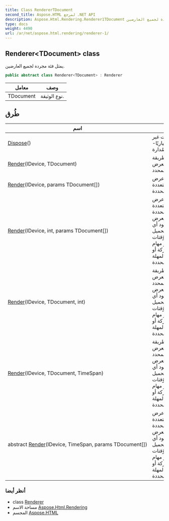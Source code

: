 ```yaml
---
title: Class RendererTDocument
second_title: Aspose.HTML لمرجع .NET API
description: Aspose.Html.Rendering.Renderer1TDocument فصل. يمثل فئة مجردة لجميع العارضين.
type: docs
weight: 4490
url: /ar/net/aspose.html.rendering/renderer-1/
---
```

## Renderer&lt;TDocument&gt; class

يمثل فئة مجردة لجميع العارضين.

```csharp
public abstract class Renderer<TDocument> : Renderer
```

| معامل | وصف |
| --- | --- |
| TDocument | نوع الوثيقة. |

## طُرق

| اسم | وصف |
| --- | --- |
| [Dispose](../../aspose.html.rendering/renderer/dispose/)() | الإصدارات غير المُدارة و- اختياريًا- الموارد المُدارة. |
| [Render](../../aspose.html.rendering/renderer-1/render/#render_2)(IDevice, TDocument) | يحدد طريقة العرض!:TDocument في المحدد[`IDevice`](../idevice/) . |
| [Render](../../aspose.html.rendering/renderer-1/render/#render_5)(IDevice, params TDocument[]) | يحدد طريقة عرض متعددة!:TDocument ق محددة[`IDevice`](../idevice/) . |
| [Render](../../aspose.html.rendering/renderer-1/render/#render)(IDevice, int, params TDocument[]) | يحدد طريقة عرض متعددة!:TDocument ق محددة[`IDevice`](../idevice/) . سيتم تنفيذ العرض بمجرد عدم وجود أي عمليات شبكة لتحميل الموارد أو المؤقتات النشطة أو مهام الرسوم المتحركة أو انقضاء المهلة المحددة. |
| [Render](../../aspose.html.rendering/renderer-1/render/#render_3)(IDevice, TDocument, int) | يحدد طريقة العرض!:TDocument في المحدد[`IDevice`](../idevice/) . سيتم تنفيذ العرض بمجرد عدم وجود أي عمليات شبكة لتحميل الموارد أو المؤقتات النشطة أو مهام الرسوم المتحركة أو انقضاء المهلة المحددة. |
| [Render](../../aspose.html.rendering/renderer-1/render/#render_4)(IDevice, TDocument, TimeSpan) | يحدد طريقة العرض!:TDocument في المحدد[`IDevice`](../idevice/) . سيتم تنفيذ العرض بمجرد عدم وجود أي عمليات شبكة لتحميل الموارد أو المؤقتات النشطة أو مهام الرسوم المتحركة أو انقضاء المهلة المحددة. |
| abstract [Render](../../aspose.html.rendering/renderer-1/render/#render_1)(IDevice, TimeSpan, params TDocument[]) | يحدد طريقة عرض متعددة!:TDocument ق محددة[`IDevice`](../idevice/) . سيتم تنفيذ العرض بمجرد عدم وجود أي عمليات شبكة لتحميل الموارد أو المؤقتات النشطة أو مهام الرسوم المتحركة أو انقضاء المهلة المحددة. |

### أنظر أيضا

* class [Renderer](../renderer/)
* مساحة الاسم [Aspose.Html.Rendering](../../aspose.html.rendering/)
* المجسم [Aspose.HTML](../../)


